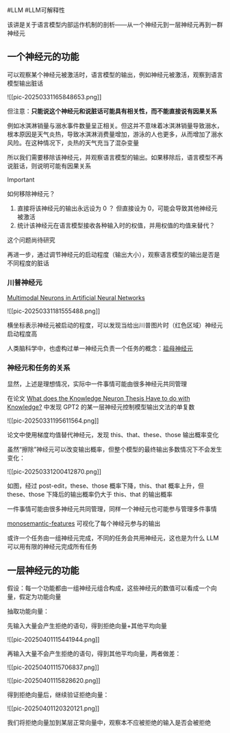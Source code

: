#LLM #LLM可解释性

该讲是关于语言模型内部运作机制的剖析——从一个神经元到一层神经元再到一群神经元

## 一个神经元的功能

可以观察某个神经元被激活时，语言模型的输出，例如神经元被激活，观察到语言模型输出脏话

![[pic-20250331165848653.png]]

但注意：**只能说这个神经元和说脏话可能具有相关性，而不能直接说有因果关系**

例如冰淇淋销量与溺水事件数量呈正相关。但这并不意味着冰淇淋销量导致溺水，根本原因是天气炎热，导致冰淇淋消费量增加，游泳的人也更多，从而增加了溺水风险。在这种情况下，炎热的天气充当了混杂变量

所以我们需要移除该神经元，并观察语言模型的输出。如果移除后，语言模型不再说脏话，则说明可能有因果关系

> [!important]
> 如何移除神经元？

1. 直接将该神经元的输出永远设为 0 ？
	但直接设为 0，可能会导致其他神经元被激活
2. 统计该神经元在语言模型接收各种输入时的权值，并用权值的均值来替代？

这个问题尚待研究

再进一步，通过调节神经元的启动程度（输出大小），观察语言模型的输出是否是不同程度的脏话

### 川普神经元

[Multimodal Neurons in Artificial Neural Networks](https://distill.pub/2021/multimodal-neurons/)

![[pic-20250331181555488.png]]

横坐标表示神经元被启动的程度，可以发现当给出川普图片时（红色区域）神经元启动程度高

人类脑科学中，也虚构过单一神经元负责一个任务的概念：[祖母神经元](https://zhuanlan.zhihu.com/p/92301976)

### 神经元和任务的关系

显然，上述是理想情况，实际中一件事情可能由很多神经元共同管理

在论文 [What does the Knowledge Neuron Thesis Have to do with Knowledge?](https://arxiv.org/abs/2405.02421) 中发现 GPT2 的某一层神经元控制模型输出文法的单复数

![[pic-20250331195611564.png]]

论文中使用梯度均值替代神经元，发现 this、that、these、those 输出概率变化

虽然“擦除”神经元可以改变输出概率，但整个模型的最终输出多数情况下不会发生变化：

![[pic-20250331200412870.png]]

如图，经过 post-edit，these、those 概率下降，this、that 概率上升，但 these、those 下降后的输出概率仍大于 this、that 的输出概率

一件事情可能由很多神经元共同管理，同样一个神经元也可能参与管理多件事情

[monosemantic-features](https://transformer-circuits.pub/2023/monosemantic-features/vis/a-neurons.html) 可视化了每个神经元参与的输出

或许一个任务由一组神经元完成，不同的任务会共用神经元，这也是为什么 LLM 可以用有限的神经元完成所有任务

## 一层神经元的功能

假设：每一个功能都由一组神经元组合构成，这些神经元的数值可以看成一个向量，假定为功能向量

抽取功能向量：

先输入大量会产生拒绝的语句，得到拒绝向量+其他平均向量

![[pic-20250401115441944.png]]

再输入大量不会产生拒绝的语句，得到其他平均向量，两者做差：

![[pic-20250401115706837.png]]

![[pic-20250401115828620.png]]

得到拒绝向量后，继续验证拒绝向量：

![[pic-20250401120320121.png]]

我们将拒绝向量加到某层正常向量中，观察本不应被拒绝的输入是否会被拒绝

